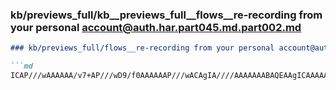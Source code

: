 ### kb/previews_full/kb__previews_full__flows__re-recording from your personal account@auth.har.part045.md.part002.md

```md
### kb/previews_full/flows__re-recording from your personal account@auth.har.part045.md (part 002)

```md
ICAP///wAAAAAA/v7+AP///wD9/f0AAAAAAP///wACAgIA////AAAAAAABAQEAAgICAAAAAAAAAAAA
```

```

```
